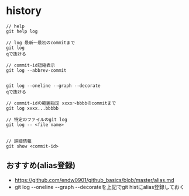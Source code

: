 # history

```
// help
git help log

// log 最新～最初のcommitまで
git log
qで抜ける

// commit-id短縮表示
git log --abbrev-commit


git log --oneline --graph --decorate
qで抜ける

// commit-idの範囲指定 xxxx～bbbbのcommitまで
git log xxxx...bbbbb

// 特定のファイルのgit log
git log -- <file name>


// 詳細情報
git show <commit-id>

```

## おすすめ(alias登録)
- https://github.com/endw0901/github_basics/blob/master/alias.md
- git log --oneline --graph --decorateを上記でgit histにalias登録しておく
